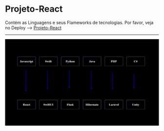 # Projeto-React

Contém as Linguagens e seus Flameworks de tecnologias.
Por favor, veja no Deploy --> [Projeto-React](https://jowcodesoftware.github.io/Projeto-React)

------------------------------------------------------

<img src= "logo.png">
